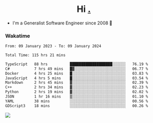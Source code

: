 <h1 align="center">Hi <a href="https://www.hackerrank.com/erasmosaraujo">.</a></h1>
 
- I'm a Generalist Software Engineer  since 2008 🚀
<!--  
<p align="left">
  <a href="https://github.com/erasmosoares/github-readme-stats">
    <img
      align="center"
      src="https://github-readme-stats.vercel.app/api/top-langs/?username=erasmosoares&theme=radical&layout=compact"
    />
  </a>
  <a href="https://github.com/erasmosoares/github-readme-stats">
    [![Harlok's WakaTime stats](https://github-readme-stats.vercel.app/api/wakatime?username=ffflabs)](https://github.com/anuraghazra/github-readme-stats)
  </a>
</p>

<!--
 ### Repo 
 
<p align="left">
 <a href="https://github.com/erasmosoares/github-readme-stats">
    <img
      align="center"
      height="165"
      src="https://github-readme-stats.vercel.app/api/pin?username=erasmosoares&repo=sample-node&title_color=fff&icon_color=f9f9f9&text_color=9f9f9f&bg_color=151515"
    />
  </a>
  <a href="https://github.com/erasmosoares/github-readme-stats">
    <img
      align="center"
      height="165"
      src="https://github-readme-stats.vercel.app/api/pin?username=erasmosoares&repo=sample-node&title_color=fff&icon_color=f9f9f9&text_color=9f9f9f&bg_color=151515"
    />
  </a>
</p>
-->

 ### Wakatime 

<!--START_SECTION:waka-->

```txt
From: 09 January 2023 - To: 09 January 2024

Total Time: 115 hrs 21 mins

TypeScript   88 hrs          ███████████████████░░░░░░   76.19 %
C#           7 hrs 49 mins   █▓░░░░░░░░░░░░░░░░░░░░░░░   06.77 %
Docker       4 hrs 25 mins   █░░░░░░░░░░░░░░░░░░░░░░░░   03.83 %
JavaScript   4 hrs 5 mins    █░░░░░░░░░░░░░░░░░░░░░░░░   03.54 %
Markdown     2 hrs 45 mins   ▓░░░░░░░░░░░░░░░░░░░░░░░░   02.39 %
C++          2 hrs 34 mins   ▓░░░░░░░░░░░░░░░░░░░░░░░░   02.23 %
Python       2 hrs 19 mins   ▓░░░░░░░░░░░░░░░░░░░░░░░░   02.02 %
JSON         1 hr 16 mins    ▒░░░░░░░░░░░░░░░░░░░░░░░░   01.10 %
YAML         38 mins         ░░░░░░░░░░░░░░░░░░░░░░░░░   00.56 %
GDScript3    18 mins         ░░░░░░░░░░░░░░░░░░░░░░░░░   00.26 %
```

<!--END_SECTION:waka-->

![](https://komarev.com/ghpvc/?username=erasmosoares&color=brightgreen)
